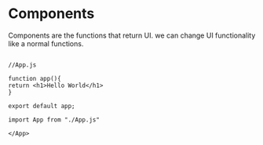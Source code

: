 # Components

Components are the functions that return UI.
we can change UI functionality like a normal functions.


```reactjs

//App.js

function app(){
return <h1>Hello World</h1>
}

export default app;

```

```reactjs
import App from "./App.js"

</App>

```

